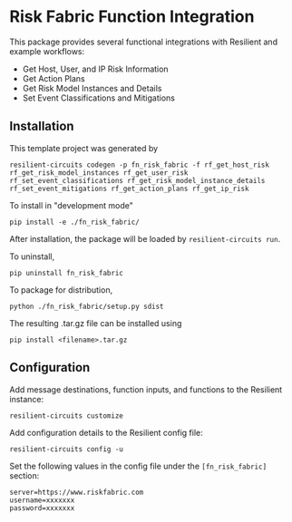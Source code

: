 # Risk Fabric Function Integration

This package provides several functional integrations with Resilient and example workflows:
* Get Host, User, and IP Risk Information
* Get Action Plans
* Get Risk Model Instances and Details
* Set Event Classifications and Mitigations


## Installation

This template project was generated by

    resilient-circuits codegen -p fn_risk_fabric -f rf_get_host_risk rf_get_risk_model_instances rf_get_user_risk rf_set_event_classifications rf_get_risk_model_instance_details rf_set_event_mitigations rf_get_action_plans rf_get_ip_risk


To install in "development mode"

    pip install -e ./fn_risk_fabric/

After installation, the package will be loaded by `resilient-circuits run`.


To uninstall,

    pip uninstall fn_risk_fabric

To package for distribution,

    python ./fn_risk_fabric/setup.py sdist

The resulting .tar.gz file can be installed using

    pip install <filename>.tar.gz

## Configuration

Add message destinations, function inputs, and functions to the Resilient instance:

    resilient-circuits customize

Add configuration details to the Resilient config file:

    resilient-circuits config -u

Set the following values in the config file under the `[fn_risk_fabric]` section:

    server=https://www.riskfabric.com
    username=xxxxxxx
    password=xxxxxxx
